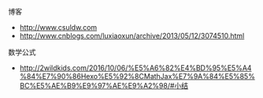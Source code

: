 博客
* http://www.csuldw.com
* http://www.cnblogs.com/luxiaoxun/archive/2013/05/12/3074510.html

数学公式
* http://2wildkids.com/2016/10/06/%E5%A6%82%E4%BD%95%E5%A4%84%E7%90%86Hexo%E5%92%8CMathJax%E7%9A%84%E5%85%BC%E5%AE%B9%E9%97%AE%E9%A2%98/#小结